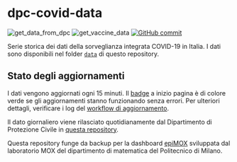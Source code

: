 # dpc-covid-data

![get_data_from_dpc](https://github.com/giovanniardenghi/dpc-covid-data/workflows/get_data_from_dpc/badge.svg)
![get_vaccine_data](https://github.com/giovanniardenghi/dpc-covid-data/workflows/get_vaccine_data/badge.svg)
[![GitHub commit](https://img.shields.io/github/last-commit/giovanniardenghi/dpc-covid-data)](https://github.com/giovanniardenghi/dpc-covid-data/commits/main)

Serie storica dei dati della sorveglianza integrata COVID-19 in Italia. I dati sono disponibili nel folder [`data`](data) di questo repository.

## Stato degli aggiornamenti

I dati vengono aggiornati ogni 15 minuti. Il [badge](#dpc-covid-data) a inizio pagina è di colore verde se gli aggiornamenti stanno funzionando senza errori. Per ulteriori dettagli, verificare i log del [workflow di aggiornamento](https://github.com/giovanniardenghi/dpc-covid-data/actions?query=workflow%3Aget_data_from_dpc).

Il dato giornaliero viene rilasciato quotidianamente dal Dipartimento di Protezione Civile in [questa repository](https://github.com/pcm-dpc/COVID-19/tree/master/).

Questa repository funge da backup per la dashboard [epiMOX](https://www.epimox.polimi.it) sviluppata dal laboratorio MOX del dipartimento di matematica del Politecnico di Milano.
